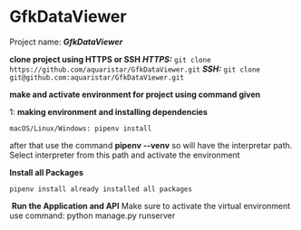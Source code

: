 # GfkDataViewer

Project name: **_GfkDataViewer_**

**clone project using HTTPS or SSH**
**_HTTPS:_**
`git clone https://github.com/aquaristar/GfkDataViewer.git`
**_SSH:_**
`git clone git@github.com:aquaristar/GfkDataViewer.git`

**make and activate environment for project using command given**

1: **making environment and installing dependencies**

    macOS/Linux/Windows: pipenv install

after that use the command **pipenv --venv** so will have the interpretar path.
Select interpreter from this path and activate the environment

**Install all Packages**

```
pipenv install already installed all packages
```

​
**Run the Application and API**
Make sure to activate the virtual environment
​use command: python manage.py runserver
